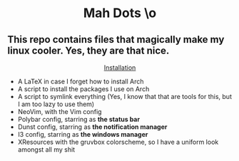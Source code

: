 <h1 align="center">
  Mah Dots \o
</h1>

<h2>
  This repo contains files that magically make my linux cooler. Yes, they are
  that nice.
</h2>

<p align="center">
  <a href="">Installation</a>
</p>

<ul>
  <li>A LaTeX in case I forget how to install Arch</li>
  <li>A script to install the packages I use on Arch</li>
  <li>A script to symlink everything (Yes, I know that that are tools for this, but I am too lazy to use them)</li>
  <li>NeoVim, with the Vim config</li>
  <li>Polybar config, starring as <b>the status bar</b></li>
  <li>Dunst config, starring as <b>the notification manager</b></li>
  <li>I3 config, starring as <b>the windows manager</b></li>
  <li>XResources with the gruvbox colorscheme, so I have a uniform look amongst all my shit</li>
</ul>
